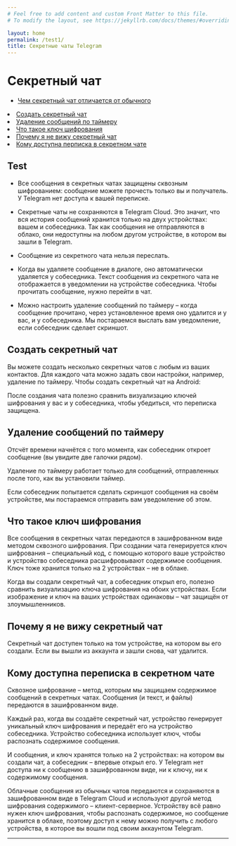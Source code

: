 ```yaml
---
# Feel free to add content and custom Front Matter to this file.
# To modify the layout, see https://jekyllrb.com/docs/themes/#overriding-theme-defaults

layout: home
permalink: /test1/
title: Секретные чаты Telegram
---
```

# Секретный чат
- [Чем секретный чат отличается от обычного](#Test)
 <li><a href="#t2">Создать секретный чат</a></li>
 <li><a href="#t3">Удаление сообщений по таймеру</a></li>
 <li><a href="#t4">Что такое ключ шифрования</a></li>
 <li><a href="#t5">Почему я не вижу секретный чат</a></li>
 <li><a href="#t6">Кому доступна перписка в секретном чате</a></li>

## Test

- Все сообщения в секретных чатах защищены сквозным шифрованием: сообщение можете прочесть только вы и получатель. У Telegram нет доступа к вашей переписке.

- Секретные чаты не сохраняются в Telegram Cloud. Это значит, что вся история сообщений хранится только на двух устройствах: вашем и собеседника. Так как сообщения не отправляются в облако, они недоступны на любом другом устройстве, в котором вы зашли в Telegram.

- Сообщение из секретного чата нельзя переслать.

- Когда вы удаляете сообщение в диалоге, оно автоматически удаляется у собеседника. Текст сообщения из секретного чата не отображается в уведомлении на устройстве собеседника. Чтобы прочитать сообщение, нужно перейти в чат.

- Можно настроить удаление сообщений по таймеру – когда сообщение прочитано, через установленное время оно удалится и у вас, и у собеседника. Мы постараемся выслать вам уведомление, если собеседник сделает скриншот.

<h2 id="t2">Cоздать секретный чат</h2>

Вы можете создать несколько секретных чатов с любым из ваших контактов. Для каждого чата можно задать свои настройки, например, удаление по таймеру.
Чтобы создать секретный чат на Android:

После создания чата полезно сравнить визуализацию ключей шифрования у вас и у собеседника, чтобы убедиться, что переписка защищена.


<h2 id="t3">Удаление сообщений по таймеру</h2>

Отсчёт времени начнётся с того момента, как собеседник откроет сообщение (вы увидите две галочки рядом).

Удаление по таймеру работает только для сообщений, отправленных после того, как вы установили таймер.

Если собеседник попытается сделать скриншот сообщения на своём устройстве, мы постараемся отправить вам уведомление об этом.


 <h2 id="t4">Что такое ключ шифрования</h2>  

Все сообщения в секретных чатах передаются в зашифрованном виде методом сквозного шифрования. При создании чата генерируется ключ шифрования – специальный код, с помощью которого ваше устройство и устройство собеседника расшифровывают содержимое сообщения. Ключ тоже хранится только на 2 устройствах – не в облаке.

Когда вы создали секретный чат, а собеседник открыл его, полезно сравнить визуализацию ключа шифрования на обоих устройствах. Если изображение и ключ на ваших устройствах одинаковы – чат защищён от злоумышленников.


<h2 id="t5">Почему я не вижу секретный чат</h2>  

Секретный чат доступен только на том устройстве, на котором вы его создали. Если вы вышли из аккаунта и зашли снова, чат удалится.


<h2 id="t6">Кому доступна переписка в секретном чате</h2>  

Сквозное шифрование – метод, которым мы защищаем содержимое сообщений в секретных чатах. Сообщения (и текст, и файлы) передаются в зашифрованном виде.

Каждый раз, когда вы создаёте секретный чат, устройство генерирует уникальный ключ шифрования и передаёт его на устройство собеседника. Устройство собеседника использует ключ, чтобы распознать содержимое сообщения.

И сообщения, и ключ хранятся только на 2 устройствах: на котором вы создали чат, а собеседник – впервые открыл его. У Telegram нет доступа ни к сообщению в зашифрованном виде, ни к ключу, ни к содержимому сообщения.

Облачные сообщения из обычных чатов передаются и сохраняются в зашифрованном виде в Telegram Cloud и используют другой метод шифрования содержимого – клиент-серверное. Устройству всё равно нужен ключ шифрования, чтобы распознать содержимое, но сообщение хранится в облаке, поэтому доступ к нему можно получить с любого устройства, в которое вы вошли под своим аккаунтом Telegram.




---

